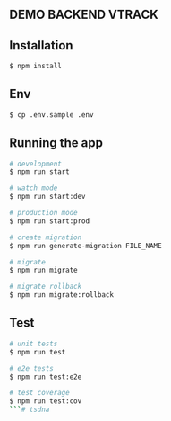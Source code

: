 ## DEMO BACKEND VTRACK
## Installation

```bash
$ npm install
```

## Env

```bash
$ cp .env.sample .env
```

## Running the app

```bash
# development
$ npm run start

# watch mode
$ npm run start:dev

# production mode
$ npm run start:prod

# create migration
$ npm run generate-migration FILE_NAME

# migrate
$ npm run migrate

# migrate rollback
$ npm run migrate:rollback
```

## Test

```bash
# unit tests
$ npm run test

# e2e tests
$ npm run test:e2e

# test coverage
$ npm run test:cov
```#   t s d n a  
 